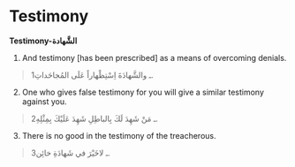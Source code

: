 Testimony
=========

**Testimony-الشَّهادة**

1. And testimony [has been prescribed] as a means of overcoming denials.

> 1ـ والشَّهادَةَ اِسْتِظْهاراً عَلَى المُجاحَداتِ.

2. One who gives false testimony for you will give a similar testimony
against you.

> 2ـ مَنْ شَهِدَ لَكَ بِالباطِلِ شَهِدَ عَلَيْكَ بِمِثْلِهِ.

3. There is no good in the testimony of the treacherous.

> 3ـ لاخَيْرَ في شَهادَةِ خائِن.


